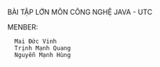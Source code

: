 BÀI TẬP LỚN MÔN CÔNG NGHỆ JAVA - UTC 

MENBER:

      Mai Đức Vinh
      Trịnh Mạnh Quang
      Nguyễn Mạnh Hùng
